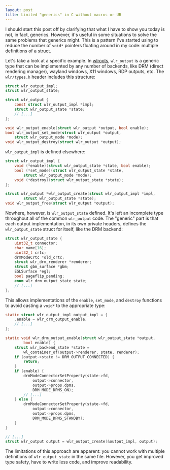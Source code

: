 ```yaml
---
layout: post
title: Limited "generics" in C without macros or UB
---
```


I should start this post off by clarifying that what I have to show you today is
not, in fact, generics. However, it's useful in some situations to solve the
same problems that generics might. This is a pattern I've started using to
reduce the number of `void*` pointers floating around in my code: multiple
definitions of a struct.

Let's take a look at a specific example. In
[wlroots](https://github.com/SirCmpwn/wlroots), `wlr_output` is a generic type
that can be implemented by any number of backends, like DRM (direct rendering
manager), wayland windows, X11 windows, RDP outputs, etc. The `wlr/types.h`
header includes this structure:

```c
struct wlr_output_impl;
struct wlr_output_state;

struct wlr_output {
    const struct wlr_output_impl *impl;
    struct wlr_output_state *state;
    // [...]
};

void wlr_output_enable(struct wlr_output *output, bool enable);
bool wlr_output_set_mode(struct wlr_output *output,
    struct wlr_output_mode *mode);
void wlr_output_destroy(struct wlr_output *output);
```

`wlr_output_impl` is defined elsewhere:

```c
struct wlr_output_impl {
    void (*enable)(struct wlr_output_state *state, bool enable);
    bool (*set_mode)(struct wlr_output_state *state,
        struct wlr_output_mode *mode);
    void (*destroy)(struct wlr_output_state *state);
};

struct wlr_output *wlr_output_create(struct wlr_output_impl *impl,
        struct wlr_output_state *state);
void wlr_output_free(struct wlr_output *output);
```

Nowhere, however, is `wlr_output_state` defined. It's left an incomplete type
throughout all of the common `wlr_output` code. The "generic" part is that each
output implementation, in its own private headers, defines the
`wlr_output_state` struct for itself, like the DRM backend:

```c
struct wlr_output_state {
    uint32_t connector;
    char name[16];
    uint32_t crtc;
    drmModeCrtc *old_crtc;
    struct wlr_drm_renderer *renderer;
    struct gbm_surface *gbm;
    EGLSurface *egl;
    bool pageflip_pending;
    enum wlr_drm_output_state state;
    // [...]
};
```

This allows implementations of the `enable`, `set_mode`, and `destroy` functions
to avoid casting a `void*` to the appropriate type:

```c
static struct wlr_output_impl output_impl = {
    .enable = wlr_drm_output_enable,
    // [...]
};

static void wlr_drm_output_enable(struct wlr_output_state *output,
        bool enable) {
    struct wlr_backend_state *state =
        wl_container_of(output->renderer, state, renderer);
    if (output->state != DRM_OUTPUT_CONNECTED) {
        return;
    }
    if (enable) {
        drmModeConnectorSetProperty(state->fd,
            output->connector,
            output->props.dpms,
            DRM_MODE_DPMS_ON);
        // [...]
    } else {
        drmModeConnectorSetProperty(state->fd,
            output->connector,
            output->props.dpms,
            DRM_MODE_DPMS_STANDBY);
    }
}

// [...]
struct wlr_output output = wlr_output_create(&output_impl, output);
```

The limitations of this approach are apparent: you cannot work with multiple
definitions of `wlr_output_state` in the same file. However, you get improved
type safety, have to write less code, and improve readability.
